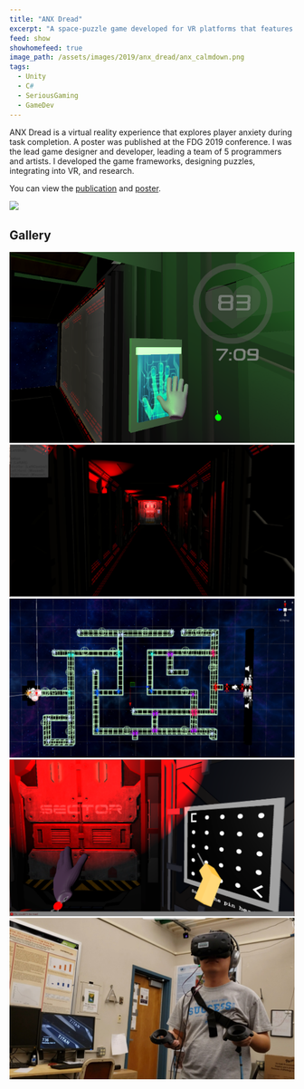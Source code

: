 ```yaml
---
title: "ANX Dread"
excerpt: "A space-puzzle game developed for VR platforms that features an arduino heart-rate monitor to measure heart-rate throughout the experience."
feed: show
showhomefeed: true
image_path: /assets/images/2019/anx_dread/anx_calmdown.png 
tags:
  - Unity
  - C#
  - SeriousGaming
  - GameDev
---
```


ANX Dread is a virtual reality experience that explores player anxiety during task completion. A poster was published at the FDG 2019 conference.  I was the lead game designer and developer, leading a team of 5 programmers and artists. I developed the game frameworks, designing puzzles, integrating into VR, and research.

You can view the [publication](https://dl.acm.org/doi/10.1145/3337722.3341821) and [poster](http://users.csc.calpoly.edu/~zwood/teaching/CIA/FDG_CIA_capstone.pdf).

![](https://www.youtube.com/watch?v=COWqeVOVaAA)

## Gallery

![](/assets/images/2019/anx_dread/anx_calmdown.png)
![](/assets/images/2019/anx_dread/hallway2.png)
![](/assets/images/2019/anx_dread/maze_overview.png)
![](/assets/images/2019/anx_dread/puzzle.png)
![](/assets/images/2019/anx_dread/playertest.jpg)
